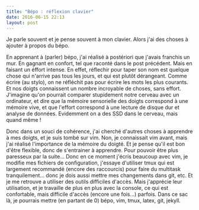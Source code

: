```yaml
---
title: "Bépo : réflexion clavier"
date: 2016-06-15 22:13
layout: post
---
```

Je parle souvent et je pense souvent à mon clavier. Alors j'ai des
choses à ajouter à propos du bépo.

En apprenant à (parler) bépo, j'ai réalisé à postériori que j'avais
franchis un mur. En gagnant en confort, tel que raconté dans le post
précédent. Mais en faisant un éffort intense. En effet, réflechir pour
taper son nom est quelque chose qui n'arrive pas tous les jours, et
qui est plutôt dérangeant. Comme écrire (au stylo), on ne réfléchit pas
pour écrire les mots les plus courants. Et nos doigts connaissent un
nombre incroyable de choses, sans effort. J'imagine qu'on pourrait
comparer stupidement notre cerveau avec un ordinateur, et dire que la
mémoire sensorielle des doigts correspond à une mémoire vive, et que
l'effort correspond à une lecture de disque dur et analyse de données.
Evidemment on a des SSD dans le cerveau, mais quand même !

Donc dans un souci de cohérence, j'ai cherché d'autres choses à
apprendre à mes doigts, et je suis tombé sur vim. Non, je connaissait
vim avant, mais j'ai réalisé l'importance de la mémoire du doigté. Et je
pense qu'il est bon d'être flexible, donc de s'entrainer à apprendre.
Pour pouvoir être plus paresseux par la suite…
Donc en ce moment j'écris beaucoup avec vim, je modifie mes fichiers de
configuration, j'essaye d'utiliser tmux qui est largement recommandé
(encore des raccourcis) pour faire du multitask tranquilement… donc je
dois aussi mettre mes changements dans git, etc. Et je me retrouve a
utiliser des outils difficiles d'accès. Mais j'apprécie leur
utilisation, et je travaille de plus en plus avec la console, ce qui est
confortable, mais difficile d'accès (encore une fois…) parfois. Dans ce
sac là, je pourrais mettre (en partant de 0) bépo, vim, tmux, latex,
git, jekyll.

<!--- wtf 

La ligne de commande me monte à la tête. Un peu comme une grosse
machine : à quoi elle sert ? et bien il y a ce qu'on voit qu'elle fait,
et il y a l'essence et la raison. Il y a le gros logiciel et l'essence
de commande.

Décidément, c'est la soirée des comparaisons stupides. (ou bien j'aime
vraiment ça ?)

-->
